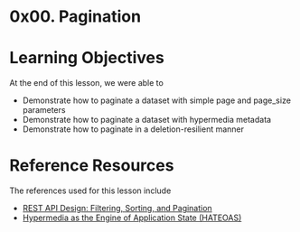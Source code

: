 # 0x00. Pagination

# Learning Objectives
At the end of this lesson, we were able to

- Demonstrate how to paginate a dataset with simple page and page_size parameters
- Demonstrate how to paginate a dataset with hypermedia metadata
- Demonstrate how to paginate in a deletion-resilient manner

# Reference Resources
The references used for this lesson include
- [REST API Design: Filtering, Sorting, and Pagination](https://www.moesif.com/blog/technical/api-design/REST-API-Design-Filtering-Sorting-and-Pagination/#pagination)
- [Hypermedia as the Engine of Application State (HATEOAS) ](https://en.wikipedia.org/wiki/HATEOAS)